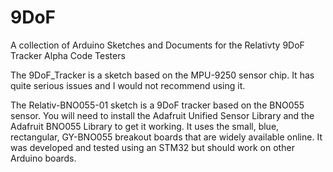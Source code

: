 # 9DoF
A collection of Arduino Sketches and Documents for the Relativty 9DoF Tracker Alpha Code Testers

The 9DoF_Tracker is a sketch based on the MPU-9250 sensor chip. 
It has quite serious issues and I would not recommend using it.

The Relativ-BNO055-01 sketch is a 9DoF tracker based on the BNO055 sensor. You will need to install the Adafruit Unified Sensor Library and the Adafruit BNO055 Library to get it working. It uses the small, blue, rectangular, GY-BNO055 breakout boards that are widely available online. It was developed and tested using an STM32 but should work on other Arduino boards.

